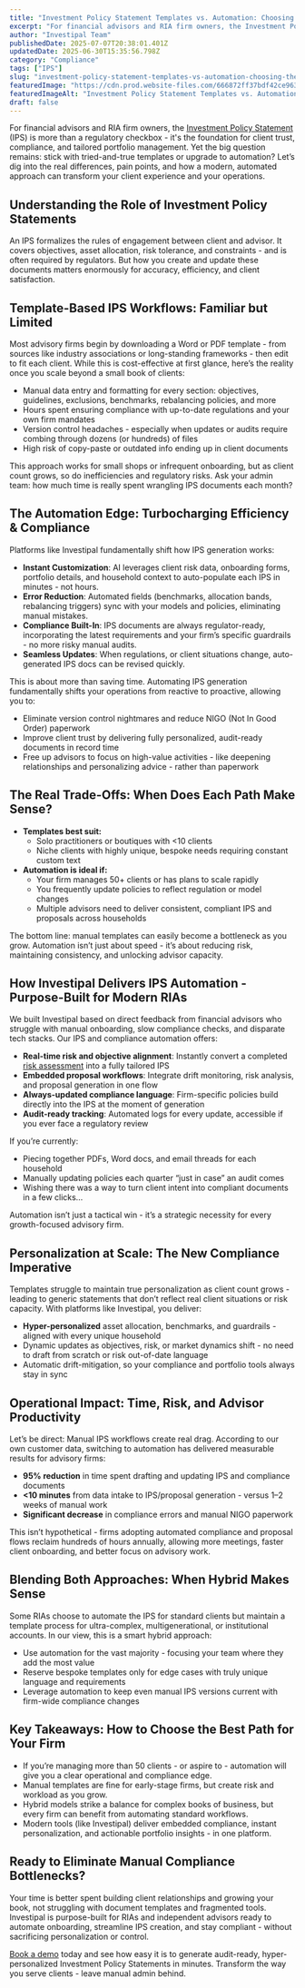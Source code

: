 ```yaml
---
title: "Investment Policy Statement Templates vs. Automation: Choosing the Best Approach for Your Advisory Firm"
excerpt: "For financial advisors and RIA firm owners, the Investment Policy Statement (IPS) is more than a regulatory checkbox - it's the foundation for client trust, compliance, and tailored portfolio management."
author: "Investipal Team"
publishedDate: 2025-07-07T20:38:01.401Z
updatedDate: 2025-06-30T15:35:56.798Z
category: "Compliance"
tags: ["IPS"]
slug: "investment-policy-statement-templates-vs-automation-choosing-the-best-approach-for-your-advisory-firm"
featuredImage: "https://cdn.prod.website-files.com/666872ff37bdf42ce9637d77/6862aeda6c7ef5bd9983fffd_Automating%20Financial%20Advisory%20Practices%20How%20to%20Build%20a%20Lean%20Advisory%20Team%20(7).png"
featuredImageAlt: "Investment Policy Statement Templates vs. Automation: Choosing the Best Approach for Your Advisory Firm"
draft: false
---
```

<p id="">For financial advisors and RIA firm owners, the <a href="/features/investment-policy-statements">Investment Policy Statement</a> (IPS) is more than a regulatory checkbox - it's the foundation for client trust, compliance, and tailored portfolio management. Yet the big question remains: stick with tried-and-true templates or upgrade to automation? Let’s dig into the real differences, pain points, and how a modern, automated approach can transform your client experience and your operations.</p><h2 id="">Understanding the Role of Investment Policy Statements</h2><p id="">An IPS formalizes the rules of engagement between client and advisor. It covers objectives, asset allocation, risk tolerance, and constraints - and is often required by regulators. But how you create and update these documents matters enormously for accuracy, efficiency, and client satisfaction.</p><h2 id="">Template-Based IPS Workflows: Familiar but Limited</h2><p id="">Most advisory firms begin by downloading a Word or PDF template - from sources like industry associations or long-standing frameworks - then edit to fit each client. While this is cost-effective at first glance, here’s the reality once you scale beyond a small book of clients:</p><ul id=""><li id="">Manual data entry and formatting for every section: objectives, guidelines, exclusions, benchmarks, rebalancing policies, and more</li><li id="">Hours spent ensuring compliance with up-to-date regulations and your own firm mandates</li><li id="">Version control headaches - especially when updates or audits require combing through dozens (or hundreds) of files</li><li id="">High risk of copy-paste or outdated info ending up in client documents</li></ul><p id="">This approach works for small shops or infrequent onboarding, but as client count grows, so do inefficiencies and regulatory risks. Ask your admin team: how much time is really spent wrangling IPS documents each month?</p><h2 id="">The Automation Edge: Turbocharging Efficiency & Compliance</h2><p id="">Platforms like Investipal fundamentally shift how IPS generation works:</p><ul id=""><li id=""><strong id="">Instant Customization</strong>: AI leverages client risk data, onboarding forms, portfolio details, and household context to auto-populate each IPS in minutes - not hours.</li><li id=""><strong id="">Error Reduction</strong>: Automated fields (benchmarks, allocation bands, rebalancing triggers) sync with your models and policies, eliminating manual mistakes.</li><li id=""><strong id="">Compliance Built-In</strong>: IPS documents are always regulator-ready, incorporating the latest requirements and your firm’s specific guardrails - no more risky manual audits.</li><li id=""><strong id="">Seamless Updates</strong>: When regulations, or client situations change, auto-generated IPS docs can be revised quickly.</li></ul><p id="">This is about more than saving time. Automating IPS generation fundamentally shifts your operations from reactive to proactive, allowing you to:</p><ul id=""><li id="">Eliminate version control nightmares and reduce NIGO (Not In Good Order) paperwork</li><li id="">Improve client trust by delivering fully personalized, audit-ready documents in record time</li><li id="">Free up advisors to focus on high-value activities - like deepening relationships and personalizing advice - rather than paperwork</li></ul><h2 id="">The Real Trade-Offs: When Does Each Path Make Sense?</h2><ul id=""><li id=""><strong id="">Templates best suit:</strong><ul id=""><li id="">Solo practitioners or boutiques with &lt;10 clients</li><li id="">Niche clients with highly unique, bespoke needs requiring constant custom text</li></ul></li><li id=""><strong id="">Automation is ideal if:</strong><ul id=""><li id="">Your firm manages 50+ clients or has plans to scale rapidly</li><li id="">You frequently update policies to reflect regulation or model changes</li><li id="">Multiple advisors need to deliver consistent, compliant IPS and proposals across households</li></ul></li></ul><p id="">The bottom line: manual templates can easily become a bottleneck as you grow. Automation isn’t just about speed - it’s about reducing risk, maintaining consistency, and unlocking advisor capacity.</p><h2 id="">How Investipal Delivers IPS Automation - Purpose-Built for Modern RIAs</h2><p id="">We built Investipal based on direct feedback from financial advisors who struggle with manual onboarding, slow compliance checks, and disparate tech stacks. Our IPS and compliance automation offers:</p><ul id=""><li id=""><strong id="">Real-time risk and objective alignment</strong>: Instantly convert a completed <a href="/risk-assessment">risk assessment</a> into a fully tailored IPS</li><li id=""><strong id="">Embedded proposal workflows</strong>: Integrate drift monitoring, risk analysis, and proposal generation in one flow</li><li id=""><strong id="">Always-updated compliance language</strong>: Firm-specific policies build directly into the IPS at the moment of generation</li><li id=""><strong id="">Audit-ready tracking</strong>: Automated logs for every update, accessible if you ever face a regulatory review</li></ul><p id="">If you’re currently:</p><ul id=""><li id="">Piecing together PDFs, Word docs, and email threads for each household</li><li id="">Manually updating policies each quarter “just in case” an audit comes</li><li id="">Wishing there was a way to turn client intent into compliant documents in a few clicks…</li></ul><p id="">Automation isn’t just a tactical win - it’s a strategic necessity for every growth-focused advisory firm.</p><h2 id="">Personalization at Scale: The New Compliance Imperative</h2><p id="">Templates struggle to maintain true personalization as client count grows - leading to generic statements that don’t reflect real client situations or risk capacity. With platforms like Investipal, you deliver:</p><ul id=""><li id=""><strong id="">Hyper-personalized</strong> asset allocation, benchmarks, and guardrails - aligned with every unique household</li><li id="">Dynamic updates as objectives, risk, or market dynamics shift - no need to draft from scratch or risk out-of-date language</li><li id="">Automatic drift-mitigation, so your compliance and portfolio tools always stay in sync</li></ul><h2 id="">Operational Impact: Time, Risk, and Advisor Productivity</h2><p id="">Let’s be direct: Manual IPS workflows create real drag. According to our own customer data, switching to automation has delivered measurable results for advisory firms:</p><ul id=""><li id=""><strong id="">95% reduction</strong> in time spent drafting and updating IPS and compliance documents</li><li id=""><strong id="">&lt;10 minutes</strong> from data intake to IPS/proposal generation - versus 1–2 weeks of manual work</li><li id=""><strong id="">Significant decrease</strong> in compliance errors and manual NIGO paperwork</li></ul><p id="">This isn’t hypothetical - firms adopting automated compliance and proposal flows reclaim hundreds of hours annually, allowing more meetings, faster client onboarding, and better focus on advisory work.</p><h2 id="">Blending Both Approaches: When Hybrid Makes Sense</h2><p id="">Some RIAs choose to automate the IPS for standard clients but maintain a template process for ultra-complex, multigenerational, or institutional accounts. In our view, this is a smart hybrid approach:</p><ul id=""><li id="">Use automation for the vast majority - focusing your team where they add the most value</li><li id="">Reserve bespoke templates only for edge cases with truly unique language and requirements</li><li id="">Leverage automation to keep even manual IPS versions current with firm-wide compliance changes</li></ul><h2 id="">Key Takeaways: How to Choose the Best Path for Your Firm</h2><ul id=""><li id="">If you’re managing more than 50 clients - or aspire to - automation will give you a clear operational and compliance edge.</li><li id="">Manual templates are fine for early-stage firms, but create risk and workload as you grow.</li><li id="">Hybrid models strike a balance for complex books of business, but every firm can benefit from automating standard workflows.</li><li id="">Modern tools (like Investipal) deliver embedded compliance, instant personalization, and actionable portfolio insights - in one platform.</li></ul><h2 id="">Ready to Eliminate Manual Compliance Bottlenecks?</h2><p id="">Your time is better spent building client relationships and growing your book, not struggling with document templates and fragmented tools. Investipal is purpose-built for RIAs and independent advisors ready to automate onboarding, streamline IPS creation, and stay compliant - without sacrificing personalization or control.</p><p id=""><a href="/book-a-demo">Book a demo</a> today and see how easy it is to generate audit-ready, hyper-personalized Investment Policy Statements in minutes. Transform the way you serve clients - leave manual admin behind.</p>